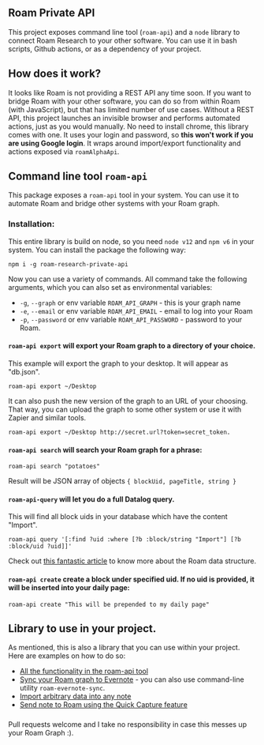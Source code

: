## Roam Private API

This project exposes command line tool (`roam-api`) and a `node` library to connect Roam Research to your other software. You can use it in bash scripts, Github actions, or as a dependency of your project.
## How does it work?

It looks like Roam is not providing a REST API any time soon. If you want to bridge Roam with your other software, you can do so from within Roam (with JavaScript), but that has limited number of use cases.
Without a REST API, this project launches an invisible browser and performs automated actions, just as you would manually. No need to install chrome, this library comes with one. It uses your login and password, so **this won't work if you are using Google login**.
It wraps around import/export functionality and actions exposed via `roamAlphaApi`.
## Command line tool `roam-api`

This package exposes a `roam-api` tool in your system. You can use it to automate Roam and bridge other systems with your Roam graph.

### Installation:
This entire library is build on node, so you need `node v12` and `npm v6` in your system. You can install the package the following way:
```
npm i -g roam-research-private-api
```

Now you can use a variety of commands. All command take the following arguments, which you can also set as environmental variables:
- `-g`, `--graph` or env variable `ROAM_API_GRAPH` - this is your graph name
- `-e`, `--email` or env variable `ROAM_API_EMAIL` - email to log into your Roam
- `-p`, `--password` or env variable `ROAM_API_PASSWORD` - password to your Roam.

#### `roam-api export` will export your Roam graph to a directory of your choice. 

This example will export the graph to your desktop. It will appear as "db.json".
```
roam-api export ~/Desktop
```

It can also push the new version of the graph to an URL of your choosing. That way, you can upload the graph to some other system or use it with Zapier and similar tools.
```
roam-api export ~/Desktop http://secret.url?token=secret_token.
```

#### `roam-api search` will search your Roam graph for a phrase:

```
roam-api search "potatoes"
```

Result will be JSON array of objects `{ blockUid, pageTitle, string }`

#### `roam-api-query` will let you do a full Datalog query.

This will find all block uids in your database which have the content "Import".
```
roam-api query '[:find ?uid :where [?b :block/string "Import"] [?b :block/uid ?uid]]'
```

Check out [this fantastic article](https://www.zsolt.blog/2021/01/Roam-Data-Structure-Query.html) to know more about the Roam data structure.

#### `roam-api create` create a block under specified uid. If no uid is provided, it will be inserted into your daily page:

```
roam-api create "This will be prepended to my daily page"
```

## Library to use in your project.

As mentioned, this is also a library that you can use within your project. Here are examples on how to do so:

- [All the functionality in the roam-api tool](https://github.com/artpi/roam-research-private-api/blob/master/examples/cmd.js)
- [Sync your Roam graph to Evernote](https://github.com/artpi/roam-research-private-api/blob/master/examples/sync_evernote.js) - you can also use command-line utility `roam-evernote-sync`.
- [Import arbitrary data into any note](https://github.com/artpi/roam-research-private-api/blob/master/examples/import-data.js)
- [Send note to Roam using the Quick Capture feature](https://github.com/artpi/roam-research-private-api/blob/master/examples/quick_capture.js)

###

Pull requests welcome and I take no responsibility in case this messes up your Roam Graph :).
